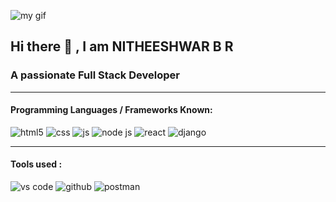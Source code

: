 
  ![my gif](https://github.com/NitheeshwarBR/NitheeshwarBR/assets/95460968/c8db5282-5c0a-4719-8ff2-570b4d3a76df)
## Hi there 👋 , I am NITHEESHWAR B R
### A passionate Full Stack Developer

---
#### Programming Languages / Frameworks Known:
![html5](https://github.com/NitheeshwarBR/NitheeshwarBR/assets/95460968/0e29378e-9073-408e-86a0-6f21452731f9)
![css](https://github.com/NitheeshwarBR/NitheeshwarBR/assets/95460968/7315f104-ddc1-4e4b-9e15-01d20b0c4cfb)
![js](https://github.com/NitheeshwarBR/NitheeshwarBR/assets/95460968/4290371e-7f7e-48fc-97e6-94ba598e4c39)
![node js](https://github.com/NitheeshwarBR/NitheeshwarBR/assets/95460968/e9df9fe2-06d2-4200-aed7-dd0259908da2)
![react](https://github.com/NitheeshwarBR/NitheeshwarBR/assets/95460968/3b7b651e-ef2b-431f-8fe0-8db43cd05284)
![django](https://github.com/NitheeshwarBR/NitheeshwarBR/assets/95460968/3198743b-4821-47cd-8a58-3857c1f4d9e4)

---
#### Tools used : 

![vs code](https://github.com/NitheeshwarBR/NitheeshwarBR/assets/95460968/4339e562-5004-4274-bbbd-76a1a62f256a)
![github](https://github.com/NitheeshwarBR/NitheeshwarBR/assets/95460968/14cab625-0bf5-4c64-9c59-0775a552b3a0)
![postman](https://github.com/NitheeshwarBR/NitheeshwarBR/assets/95460968/59faf28b-edd9-4c8a-b26a-d2c21b5ed8f7)



<!---
**NitheeshwarBR/NitheeshwarBR** is a ✨ _special_ ✨ repository because its `README.md` (this file) appears on your GitHub profile.

Here are some ideas to get you started:

- 🔭 I’m currently working on ...
- 🌱 I’m currently learning ...
- 👯 I’m looking to collaborate on ...
- 🤔 I’m looking for help with ...
- 💬 Ask me about ...
- 📫 How to reach me: ...
- 😄 Pronouns: ...
- ⚡ Fun fact: ...
-->
